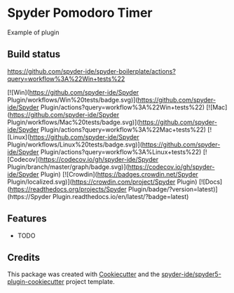 # Spyder Pomodoro Timer

Example of plugin

## Build status

https://github.com/spyder-ide/spyder-boilerplate/actions?query=workflow%3A%22Win+tests%22

[![Win](https://github.com/spyder-ide/Spyder Plugin/workflows/Win%20tests/badge.svg)](https://github.com/spyder-ide/Spyder Plugin/actions?query=workflow%3A%22Win+tests%22)
[![Mac](https://github.com/spyder-ide/Spyder Plugin/workflows/Mac%20tests/badge.svg)](https://github.com/spyder-ide/Spyder Plugin/actions?query=workflow%3A%22Mac+tests%22)
[![Linux](https://github.com/spyder-ide/Spyder Plugin/workflows/Linux%20tests/badge.svg)](https://github.com/spyder-ide/Spyder Plugin/actions?query=workflow%3A%Linux+tests%22)
[![Codecov](https://codecov.io/gh/spyder-ide/Spyder Plugin/branch/master/graph/badge.svg)](https://codecov.io/gh/spyder-ide/Spyder Plugin)
[![Crowdin](https://badges.crowdin.net/Spyder Plugin/localized.svg)](https://crowdin.com/project/Spyder Plugin)
[![Docs](https://readthedocs.org/projects/Spyder Plugin/badge/?version=latest)](https://Spyder Plugin.readthedocs.io/en/latest/?badge=latest)

## Features

* TODO

## Credits

This package was created with [Cookiecutter](https://github.com/audreyr/cookiecutter) and the [spyder-ide/spyder5-plugin-cookiecutter](https://github.com/spyder-ide/spyder5-plugin-cookiecutter) project template.
